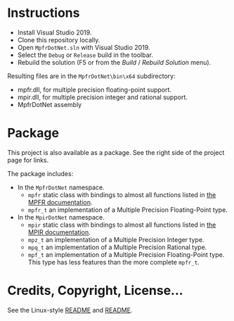 # Instructions
+ Install Visual Studio 2019.
+ Clone this repository locally.
+ Open `MpfrDotNet.sln` with Visual Studio 2019.
+ Select the `Debug` or `Release` build in the toolbar.
+ Rebuild the solution (F5 or from the *Build* / *Rebuild Solution* menu).

Resulting files are in the `MpfrDotNet\bin\x64` subdirectory:

+ mpfr.dll, for multiple precision floating-point support.
+ mpir.dll, for multiple precision integer and rational support.
+ MpfrDotNet assembly

# Package

This project is also available as a package. See the right side of the project page for links.

The package includes: 

+ In the `MpfrDotNet` namespace.
  * `mpfr` static class with bindings to almost all functions listed in [the MPFR documentation](https://www.mpfr.org/mpfr-current/mpfr.pdf).
  * `mpfr_t` an implementation of a Multiple Precision Floating-Point type.
+ In the `MpirDotNet` namespace.
  * `mpir` static class with bindings to almost all functions listed in [the MPIR documentation](http://mpir.org/mpir-3.0.0.pdf).
  * `mpz_t` an implementation of a Multiple Precision Integer type.
  * `mpq_t` an implementation of a Multiple Precision Rational type.
  * `mpf_t` an implementation of a Multiple Precision Floating-Point type. This type has less features than the more complete `mpfr_t`. 

# Credits, Copyright, License...
See the Linux-style [README](mpfr/README) and [README](mpir/README).
